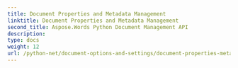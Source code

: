 ```yaml
---
title: Document Properties and Metadata Management
linktitle: Document Properties and Metadata Management
second_title: Aspose.Words Python Document Management API
description: 
type: docs
weight: 12
url: /python-net/document-options-and-settings/document-properties-metadata/
---
```

